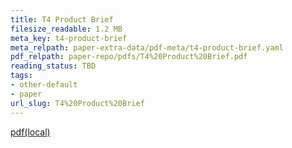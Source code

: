 ```yaml
---
title: T4 Product Brief
filesize_readable: 1.2 MB
meta_key: t4-product-brief
meta_relpath: paper-extra-data/pdf-meta/t4-product-brief.yaml
pdf_relpath: paper-repo/pdfs/T4%20Product%20Brief.pdf
reading_status: TBD
tags:
- other-default
- paper
url_slug: T4%20Product%20Brief
---
```


[pdf(local)](../../paper-repo/pdfs/T4%20Product%20Brief.pdf)
